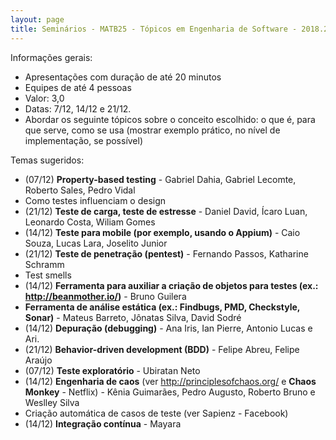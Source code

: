 ```yaml
---
layout: page
title: Seminários - MATB25 - Tópicos em Engenharia de Software - 2018.2
---
```


Informações gerais:

- Apresentações com duração de até 20 minutos
- Equipes de até 4 pessoas
- Valor: 3,0
- Datas: 7/12, 14/12 e 21/12.
- Abordar os seguinte tópicos sobre o conceito escolhido: o que é, para que serve, como se usa (mostrar exemplo prático, no nível de implementação, se possível)

Temas sugeridos:

- (07/12) **Property-based testing** - Gabriel Dahia, Gabriel Lecomte, Roberto Sales, Pedro Vidal
- Como testes influenciam o design
- (21/12) **Teste de carga, teste de estresse** - Daniel David, Ícaro Luan, Leonardo Costa, Wiliam Gomes
- (14/12) **Teste para mobile (por exemplo, usando o Appium)** - Caio Souza, Lucas Lara, Joselito Junior 
- (21/12) **Teste de penetração (pentest)** - Fernando Passos, Katharine Schramm
- Test smells
- (14/12) **Ferramenta para auxiliar a criação de objetos para testes (ex.: <http://beanmother.io/>)** - Bruno Guilera
- **Ferramenta de análise estática (ex.: Findbugs, PMD, Checkstyle, Sonar)** - Mateus Barreto, Jônatas Silva, David Sodré
- (14/12) **Depuração (debugging)** - Ana Iris, Ian Pierre, Antonio Lucas e Ari.
- (21/12) **Behavior-driven development (BDD)** - Felipe Abreu, Felipe Araújo
- (07/12) **Teste exploratório** - Ubiratan Neto
- (14/12) **Engenharia de caos** (ver <http://principlesofchaos.org/> e **Chaos Monkey** - Netflix) - Kênia Guimarães, Pedro Augusto, Roberto Bruno e Weslley Silva
- Criação automática de casos de teste (ver Sapienz - Facebook)
- (14/12) **Integração contínua** - Mayara
